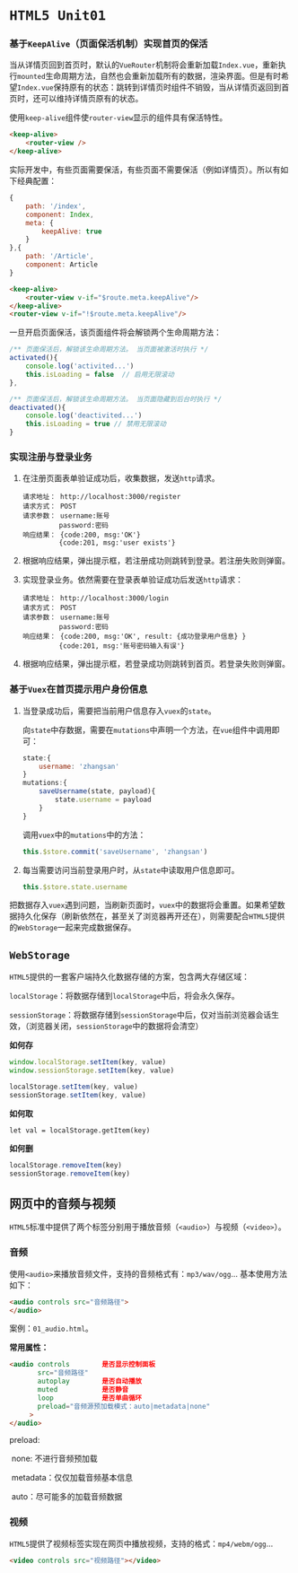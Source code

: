 # `HTML5 Unit01`

### 基于`KeepAlive`（页面保活机制）实现首页的保活

当从详情页回到首页时，默认的`VueRouter`机制将会重新加载`Index.vue`，重新执行`mounted`生命周期方法，自然也会重新加载所有的数据，渲染界面。但是有时希望`Index.vue`保持原有的状态：跳转到详情页时组件不销毁，当从详情页返回到首页时，还可以维持详情页原有的状态。

使用`keep-alive`组件使`router-view`显示的组件具有保活特性。

```html
<keep-alive>
	<router-view />
</keep-alive>
```

实际开发中，有些页面需要保活，有些页面不需要保活（例如详情页）。所以有如下经典配置：

```javascript
{
    path: '/index',
    component: Index,
    meta: {
        keepAlive: true
    }
},{
  	path: '/Article',
    component: Article
}
```

```html
<keep-alive>
	<router-view v-if="$route.meta.keepAlive"/>
</keep-alive>
<router-view v-if="!$route.meta.keepAlive"/>
```

一旦开启页面保活，该页面组件将会解锁两个生命周期方法：

```javascript
/** 页面保活后，解锁该生命周期方法。 当页面被激活时执行 */
activated(){
    console.log('activited...')
    this.isLoading = false  // 启用无限滚动
},

/** 页面保活后，解锁该生命周期方法。 当页面隐藏到后台时执行 */
deactivated(){
    console.log('deactivited...')
    this.isLoading = true // 禁用无限滚动
}
```



### 实现注册与登录业务

1. 在注册页面表单验证成功后，收集数据，发送`http`请求。

   ```
   请求地址： http://localhost:3000/register
   请求方式： POST
   请求参数： username:账号
            password:密码
   响应结果： {code:200, msg:'OK'}
            {code:201, msg:'user exists'}
   ```

2. 根据响应结果，弹出提示框，若注册成功则跳转到登录。若注册失败则弹窗。

3. 实现登录业务。依然需要在登录表单验证成功后发送`http`请求：

   ```
   请求地址： http://localhost:3000/login
   请求方式： POST
   请求参数： username:账号
            password:密码
   响应结果： {code:200, msg:'OK', result: {成功登录用户信息} }
            {code:201, msg:'账号密码输入有误'}
   ```

4. 根据响应结果，弹出提示框，若登录成功则跳转到首页。若登录失败则弹窗。



### 基于`Vuex`在首页提示用户身份信息

1. 当登录成功后，需要把当前用户信息存入`vuex`的`state`。

   向`state`中存数据，需要在`mutations`中声明一个方法，在`vue`组件中调用即可：

   ```javascript
   state:{
       username: 'zhangsan'
   }
   mutations:{
       saveUsername(state, payload){
           state.username = payload
       }
   }
   ```

   调用`vuex`中的`mutations`中的方法：

   ```javascript
   this.$store.commit('saveUsername', 'zhangsan')
   ```

   

2. 每当需要访问当前登录用户时，从`state`中读取用户信息即可。

   ```javascript
   this.$store.state.username
   ```

   

把数据存入`vuex`遇到问题，当刷新页面时，`vuex`中的数据将会重置。如果希望数据持久化保存（刷新依然在，甚至关了浏览器再开还在），则需要配合`HTML5`提供的`WebStorage`一起来完成数据保存。



## `WebStorage`

`HTML5`提供的一套客户端持久化数据存储的方案，包含两大存储区域：

`localStorage`：将数据存储到`localStorage`中后，将会永久保存。

`sessionStorage`：将数据存储到`sessionStorage`中后，仅对当前浏览器会话生效，（浏览器关闭，`sessionStorage`中的数据将会清空）

**如何存**

```javascript
window.localStorage.setItem(key, value)
window.sessionStorage.setItem(key, value)

localStorage.setItem(key, value)
sessionStorage.setItem(key, value)
```

**如何取**

```
let val = localStorage.getItem(key)
```

**如何删**

```javascript
localStorage.removeItem(key)
sessionStorage.removeItem(key)
```



## 网页中的音频与视频

`HTML5`标准中提供了两个标签分别用于播放音频（`<audio>`）与视频（`<video>`）。

### 音频

使用`<audio>`来播放音频文件，支持的音频格式有：`mp3/wav/ogg`... 基本使用方法如下：

```html
<audio controls src="音频路径">
</audio>
```

案例：`01_audio.html`。

**常用属性：**

```html
<audio controls        是否显示控制面板
       src="音频路径"    
       autoplay        是否自动播放
       muted           是否静音
       loop            是否单曲循环
       preload="音频源预加载模式：auto|metadata|none"        
     >
</audio>
```

preload:

​	none: 不进行音频预加载

​	metadata：仅仅加载音频基本信息

​	auto：尽可能多的加载音频数据



### 视频

`HTML5`提供了视频标签实现在网页中播放视频，支持的格式：`mp4/webm/ogg`...

```html
<video controls src="视频路径"></video>
```





















